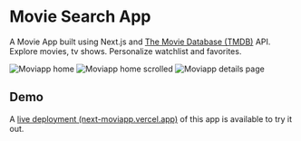 
# Movie Search App

A Movie App built using Next.js and [The Movie Database (TMDB)](https://www.themoviedb.org/) API.
Explore movies, tv shows. Personalize watchlist and favorites.

![Moviapp home](https://i.imgur.com/JUpX5h9.png)
![Moviapp home scrolled](https://i.imgur.com/pkEDZrn.png)
![Moviapp details page](https://i.imgur.com/4udpu6u.png)

## Demo

A [live deployment (next-moviapp.vercel.app)](https://next-moviapp.vercel.app) of this app is available to try it out.

